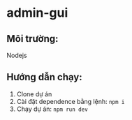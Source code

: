 # admin-gui
## Môi trường:

  Nodejs
## Hướng dẫn chạy:
1. Clone dự án
2. Cài đặt dependence bằng lệnh: `npm i`
3. Chạy dự án: `npm run dev`
